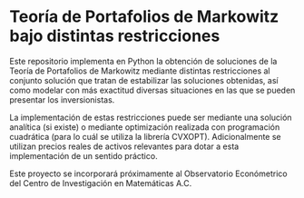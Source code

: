 # Teoría de Portafolios de Markowitz bajo distintas restricciones

Este repositorio implementa en Python la obtención de soluciones de la Teoría de Portafolios de Markowitz mediante distintas restricciones al conjunto solución que tratan de estabilizar las soluciones obtenidas, así como modelar con más exactitud diversas situaciones en las que se pueden presentar los inversionistas. 

La implementación de estas restricciones puede ser mediante una solución analítica (si existe) o mediante optimización realizada con programación cuadrática (para lo cuál se utiliza la librería CVXOPT). Adicionalmente se utilizan precios reales de activos relevantes para dotar a esta implementación de un sentido práctico. 

Este proyecto se incorporará próximamente al Observatorio Económetrico del Centro de Investigación en Matemáticas A.C.


